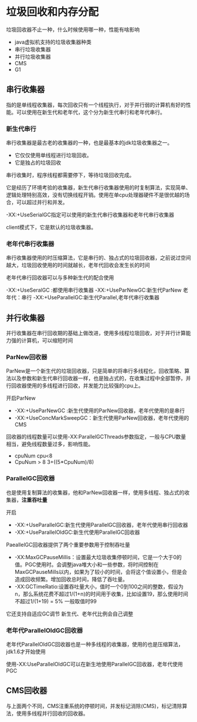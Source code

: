 # 垃圾回收和内存分配

垃圾回收器不止一种，什么时候使用哪一种，性能有啥影响

- java虚拟机支持的垃圾收集器种类
- 串行垃圾收集器
- 并行垃圾收集器
- CMS
- G1

## 串行收集器

指的是单线程收集器，每次回收只有一个线程执行，对于并行弱的计算机有好的性能。可以使用在新生代和老年代，这个分为新生代串行和老年代串行。

### 新生代串行

串行收集器是最古老的收集器的一种，也是最基本的jdk垃圾收集器之一。
- 它仅仅使用单线程进行垃圾回收。
- 它是独占的垃圾回收

串行收集时，程序线程都需要停下，等待垃圾回收完成。

它是经历了环境考验的收集器，新生代串行收集器使用的时复制算法，实现简单、逻辑处理特别高效，没有切换线程开销。使用在单cpu处理器硬件不是很优越的场合，可以超过并行和并发。

-XX:+UseSerialGC指定可以使用的新生代串行收集器和老年代串行收集器

client模式下，它是默认的垃圾收集器。

### 老年代串行收集器

串行收集器使用的时压缩算法，它是串行的、独占式的垃圾回收器，之前说过空间越大，垃圾回收使用的时间就越长，老年代回收会发生长的时间

老年代串行回收器可以与多种新生代的配合使用

-XX:+UseSeralGC :都使用串行收集器
-XX:+UseParNewGC:新生代ParNew 老年代：串行
-XX:+UseParallelGC:新生代Parallel,老年代串行收集器

## 并行收集器

并行收集器在串行回收期的基础上做改进，使用多线程垃圾回收，对于并行计算能力强的计算机，可以缩短时间

### ParNew回收器

ParNew是一个新生代的垃圾回收器，只是简单的将串行多线程化，回收策略、算法以及参数和新生代串行回收器一样，也是独占式的，在收集过程中全部暂停，并行回收器使用的多线程进行回收，并发能力比较强的cpu上。

开启ParNew
- -XX:+UseParNewGC :新生代使用的ParNew回收器，老年代使用的是串行
- -XX:+UseConcMarkSweepGC：新生代使用ParNew回收器，老年代使用的CMS

回收器的线程数量可以使用-XX:ParallelGCThreads参数指定，一般与CPU数量相当，避免线程数量过多，影响性能。
- cpuNum   cpu<8
- CpuNum > 8   3+((5*CpuNum)/8)

### ParallelGC回收器

也是使用复制算法的收集器，他和ParNew回收器一样，使用多线程、独占式的收集器，**注重吞吐量**

开启
- -XX:+UseParallelGC:新生代使用ParallelGC回收器，老年代使用串行回收器
- -XX:+UseParallelOldGC:新生代使用ParallelGC回收器

PaeallelGC回收器提供了两个重要参数用于控制吞吐量
- -XX:MaxGCPauseMillis：设置最大垃圾收集停顿时间，它是一个大于0的值。PGC使用时。会调整java堆大小和一些参数，将时间控制在MaxGCPauseMills以内，如果为了较小的时间，会将这个值设置小，但是会造成回收频繁。增加回收总时间，降低了吞吐量。
- -XX:GCTimeRatio:设置吞吐量大小，值时一个0到100之间的整数，假设为n，那么系统花费不超过1/(1+n)的时间用于收集，比如设置19，那么使用时间不超过1/(1+19) = 5%  一般取值时99

它还支持自适应GC调节  新生代、老年代比例会自己调整

### 老年代ParallelOldGC回收器

老年代ParallelOldGC回收器也是一种多线程的收集器，使用的也是压缩算法，jdk1.6才开始使用

使用-XX:UseParallelOldGC可以在新生地使用ParallelGC回收器，老年代使用PGC

## CMS回收器

与上面两个不同，CMS注重系统的停顿时间，并发标记消除(CMS)，标记清除算法，使用多线程并行回收的回收器。

